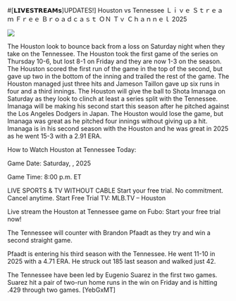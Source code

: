 #[𝗟𝗜𝗩𝗘𝗦𝗧𝗥𝗘𝗔𝗠𝘀]UPDATES!] Houston vs Tennessee Ｌｉｖｅ Ｓｔｒｅａｍ Ｆｒｅｅ Ｂｒｏａｄｃａｓｔ ＯＮ Ｔｖ Ｃｈａｎｎｅｌ  2025  
  
  
[![](https://i.imgur.com/qSNzIqt.png)](https://movie.rssnews.media/vLpVkea.php)  
  
The Houston look to bounce back from a loss on Saturday night when they take on the Tennessee. The Houston took the first game of the series on Thursday 10-6, but lost 8-1 on Friday and they are now 1-3 on the season. The Houston scored the first run of the game in the top of the second, but gave up two in the bottom of the inning and trailed the rest of the game. The Houston managed just three hits and Jameson Taillon gave up six runs in four and a third innings. The Houston will give the ball to Shota Imanaga on Saturday as they look to clinch at least a series split with the Tennessee. Imanaga will be making his second start this season after he pitched against the Los Angeles Dodgers in Japan. The Houston would lose the game, but Imanaga was great as he pitched four innings without giving up a hit. Imanaga is in his second season with the Houston and he was great in 2025 as he went 15-3 with a 2.91 ERA.

How to Watch Houston at Tennessee Today:

Game Date: Saturday, , 2025

Game Time: 8:00 p.m. ET

LIVE SPORTS & TV WITHOUT CABLE
Start your free trial. No commitment. Cancel anytime.
Start Free Trial
TV: MLB.TV – Houston

Live stream the Houston at Tennessee game on Fubo: Start your free trial now!

The Tennessee will counter with Brandon Pfaadt as they try and win a second straight game.

Pfaadt is entering his third season with the Tennessee. He went 11-10 in 2025 with a 4.71 ERA. He struck out 185 last season and walked just 42.

The Tennessee have been led by Eugenio Suarez in the first two games. Suarez hit a pair of two-run home runs in the win on Friday and is hitting .429 through two games. [YebGxMT]